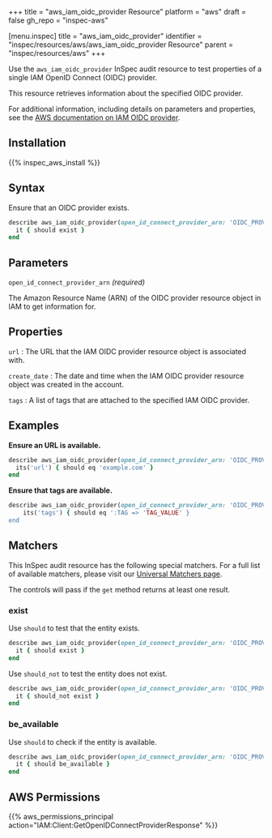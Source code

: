 +++
title = "aws_iam_oidc_provider Resource"
platform = "aws"
draft = false
gh_repo = "inspec-aws"

[menu.inspec]
title = "aws_iam_oidc_provider"
identifier = "inspec/resources/aws/aws_iam_oidc_provider Resource"
parent = "inspec/resources/aws"
+++

Use the `aws_iam_oidc_provider` InSpec audit resource to test properties of a single IAM OpenID Connect (OIDC) provider.

This resource retrieves information about the specified OIDC provider.

For additional information, including details on parameters and properties, see the [AWS documentation on IAM OIDC provider](https://docs.aws.amazon.com/AWSCloudFormation/latest/UserGuide/aws-resource-iam-oidcprovider.html).

## Installation

{{% inspec_aws_install %}}

## Syntax

Ensure that an OIDC provider exists.

```ruby
describe aws_iam_oidc_provider(open_id_connect_provider_arn: 'OIDC_PROVIDER_ARN') do
  it { should exist }
end
```

## Parameters

`open_id_connect_provider_arn` _(required)_

The Amazon Resource Name (ARN) of the OIDC provider resource object in IAM to get information for.

## Properties

`url`
: The URL that the IAM OIDC provider resource object is associated with.

`create_date`
: The date and time when the IAM OIDC provider resource object was created in the account.

`tags`
: A list of tags that are attached to the specified IAM OIDC provider.

## Examples

**Ensure an URL is available.**

```ruby
describe aws_iam_oidc_provider(open_id_connect_provider_arn: 'OIDC_PROVIDER_ARN') do
  its('url') { should eq 'example.com' }
end
```

**Ensure that tags are available.**

```ruby
describe aws_iam_oidc_provider(open_id_connect_provider_arn: 'OIDC_PROVIDER_ARN') do
    its('tags') { should eq ':TAG => 'TAG_VALUE' }
end
```

## Matchers

This InSpec audit resource has the following special matchers. For a full list of available matchers, please visit our [Universal Matchers page](https://www.inspec.io/docs/reference/matchers/).

The controls will pass if the `get` method returns at least one result.

### exist

Use `should` to test that the entity exists.

```ruby
describe aws_iam_oidc_provider(open_id_connect_provider_arn: 'OIDC_PROVIDER_ARN') do
  it { should exist }
end
```

Use `should_not` to test the entity does not exist.

```ruby
describe aws_iam_oidc_provider(open_id_connect_provider_arn: 'OIDC_PROVIDER_ARN') do
  it { should_not exist }
end
```

### be_available

Use `should` to check if the entity is available.

```ruby
describe aws_iam_oidc_provider(open_id_connect_provider_arn: 'OIDC_PROVIDER_ARN') do
  it { should be_available }
end
```

## AWS Permissions

{{% aws_permissions_principal action="IAM:Client:GetOpenIDConnectProviderResponse" %}}
